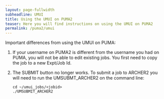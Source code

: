 ```yaml
---
layout: page-fullwidth
subheadline: UMUI
title: Using the UMUI on PUMA2 
teaser: Here you will find instructions on using the UMUI on PUMA2 
permalink: /puma2/umui
---
```


Important differences from using the UMUI on PUMA:

1) If your username on PUMA2 is different from the username you had on PUMA, you will not be able to edit existing jobs.  You first need to copy the job to a new Expt/Job Id.

2) The SUBMIT button no longer works.  To submit a job to ARCHER2 you will need to run the UMSUBMT_ARCHER2 on the command line:
   ```
   cd ~/umui_jobs/<jobid>
   ./UMSUBMIT_ARCHER2
   ```
